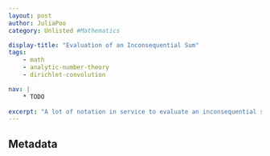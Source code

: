 ```yaml
---
layout: post
author: JuliaPoo
category: Unlisted #Mathematics

display-title: "Evaluation of an Inconsequential Sum"
tags:
    - math
    - analytic-number-theory
    - dirichlet-convolution

nav: |
    * TODO
    
excerpt: "A lot of notation in service to evaluate an inconsequential sum regarding arithmetic functions. This post serves more as a record of work done in [INSERT YEAR]."
---
```


## Metadata

